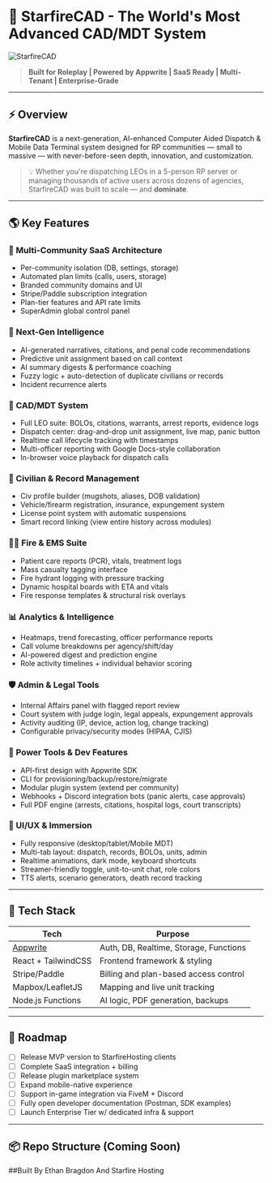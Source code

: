 # 🚨 StarfireCAD - The World's Most Advanced CAD/MDT System

![StarfireCAD](https://starfirehosting.com/logo.svg)
> **Built for Roleplay | Powered by Appwrite | SaaS Ready | Multi-Tenant | Enterprise-Grade**

---

## ⚡ Overview

**StarfireCAD** is a next-generation, AI-enhanced Computer Aided Dispatch & Mobile Data Terminal system designed for RP communities — small to massive — with never-before-seen depth, innovation, and customization.

> 💡 Whether you're dispatching LEOs in a 5-person RP server or managing thousands of active users across dozens of agencies, StarfireCAD was built to scale — and **dominate**.

---

## 🌎 Key Features

### 🏢 Multi-Community SaaS Architecture
- Per-community isolation (DB, settings, storage)
- Automated plan limits (calls, users, storage)
- Branded community domains and UI
- Stripe/Paddle subscription integration
- Plan-tier features and API rate limits
- SuperAdmin global control panel

### 🧠 Next-Gen Intelligence
- AI-generated narratives, citations, and penal code recommendations
- Predictive unit assignment based on call context
- AI summary digests & performance coaching
- Fuzzy logic + auto-detection of duplicate civilians or records
- Incident recurrence alerts

### 🚓 CAD/MDT System
- Full LEO suite: BOLOs, citations, warrants, arrest reports, evidence logs
- Dispatch center: drag-and-drop unit assignment, live map, panic button
- Realtime call lifecycle tracking with timestamps
- Multi-officer reporting with Google Docs-style collaboration
- In-browser voice playback for dispatch calls

### 🧍 Civilian & Record Management
- Civ profile builder (mugshots, aliases, DOB validation)
- Vehicle/firearm registration, insurance, expungement system
- License point system with automatic suspensions
- Smart record linking (view entire history across modules)

### 🧑‍🚒 Fire & EMS Suite
- Patient care reports (PCR), vitals, treatment logs
- Mass casualty tagging interface
- Fire hydrant logging with pressure tracking
- Dynamic hospital boards with ETA and vitals
- Fire response templates & structural risk overlays

### 📊 Analytics & Intelligence
- Heatmaps, trend forecasting, officer performance reports
- Call volume breakdowns per agency/shift/day
- AI-powered digest and prediction engine
- Role activity timelines + individual behavior scoring

### 🛡️ Admin & Legal Tools
- Internal Affairs panel with flagged report review
- Court system with judge login, legal appeals, expungement approvals
- Activity auditing (IP, device, action log, change tracking)
- Configurable privacy/security modes (HIPAA, CJIS)

### 🧰 Power Tools & Dev Features
- API-first design with Appwrite SDK
- CLI for provisioning/backup/restore/migrate
- Modular plugin system (extend per community)
- Webhooks + Discord integration bots (panic alerts, case approvals)
- Full PDF engine (arrests, citations, hospital logs, court transcripts)

### 🎨 UI/UX & Immersion
- Fully responsive (desktop/tablet/Mobile MDT)
- Multi-tab layout: dispatch, records, BOLOs, units, admin
- Realtime animations, dark mode, keyboard shortcuts
- Streamer-friendly toggle, unit-to-unit chat, role colors
- TTS alerts, scenario generators, death record tracking

---

## 🔧 Tech Stack

| Tech            | Purpose                                |
|-----------------|----------------------------------------|
| [Appwrite](https://appwrite.io) | Auth, DB, Realtime, Storage, Functions |
| React + TailwindCSS | Frontend framework & styling        |
| Stripe/Paddle    | Billing and plan-based access control |
| Mapbox/LeafletJS | Mapping and live unit tracking        |
| Node.js Functions | AI logic, PDF generation, backups     |

---

## 🚀 Roadmap

- [ ] Release MVP version to StarfireHosting clients
- [ ] Complete SaaS integration + billing
- [ ] Release plugin marketplace system
- [ ] Expand mobile-native experience
- [ ] Support in-game integration via FiveM + Discord
- [ ] Fully open developer documentation (Postman, SDK examples)
- [ ] Launch Enterprise Tier w/ dedicated infra & support

---

## 📦 Repo Structure (Coming Soon)

##Built By Ethan Bragdon And Starfire Hosting